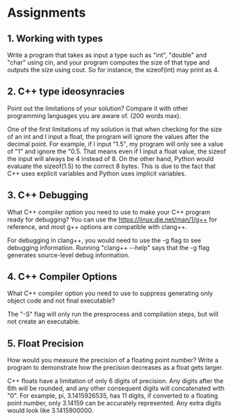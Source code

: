# Assignments

## 1. Working with types
Write a program that takes as input a type such as "int", "double" and "char" using cin, and your program computes the size of that type and outputs the size using cout. So for instance, the sizeof(int) may print as 4.

## 2. C++ type ideosynracies
Point out the limitations of your solution? Compare it with other programming languages you are aware of. 
(200 words max).

One of the first limitations of my solution is that when checking for the size of an int and I input a float, the program will ignore the values after the decimal point. For example, if I input "1.5", my program will only see a value of "1" and ignore the "0.5. That means even if I input a float value, the sizeof the input will always be 4 instead of 8. On the other hand, Python would evaluate the sizeof(1.5) to the correct 8 bytes. This is due to the fact that C++ uses explicit variables and Python uses implicit variables.

## 3. C++ Debugging
What C++ compiler option you need to use to make your C++ program ready for debugging?
You can use the https://linux.die.net/man/1/g++ for reference, and most g++ options are compatible with clang++.

For debugging in clang++, you would need to use the -g flag to see debugging information. Running "clang++ --help" says that the -g flag generates source-level debug information.

## 4. C++ Compiler Options
What C++ compiler option you need to use to suppress generating only object code and not final executable?

The "-S" flag will only run the presprocess and compilation steps, but will not create an executable.

## 5. Float Precision
How would you measure the precision of a floating point number? Write a program to demonstrate how the
precision decreases as a float gets larger.

C++ floats have a limitation of only 6 digits of precision. Any digits after the 6th will be rounded, and any other consequent digits will concatenated with "0". For example, pi, 3.1415926535, has 11 digits, if converted to a floating point number, only 3.14159 can be accurately represented. Any extra digits would look like 3.1415900000.